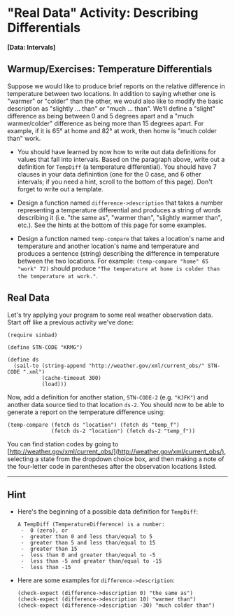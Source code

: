 # "Real Data" Activity: Describing Differentials
**[Data: Intervals]**

## Warmup/Exercises: Temperature Differentials

Suppose we would like to produce brief reports on the relative difference in temperature between two locations. In addition to saying whether one is "warmer" or "colder" than the other, we would also like to modify the basic description as "slightly ... than" or "much ... than". We'll define a "slight" difference as being between 0 and 5 degrees apart and a "much warmer/colder" difference as being more than 15 degrees apart. For example, if it is 65&deg; at home and 82&deg; at work, then home is "much colder than" work.

* You should have learned by now how to write out data definitions for values that fall into intervals. Based on the paragraph above, write out a definition for `TempDiff` (a temperature differential). You should have 7 clauses in your data definintion (one for the 0 case, and 6 other intervals; if you need a hint, scroll to the bottom of this page). Don't forget to write out a template.

* Design a function named `difference->description` that takes a number representing a temperature differential and produces a string of words describing it (i.e. "the same as", "warmer than", "slightly warmer than", etc.). See the hints at the bottom of this page for some examples.

* Design a function named `temp-compare` that takes a location's name and temperature and another location's name and temperature and produces a sentence (string) describing the difference in temperature between the two locations. For example: `(temp-compare "home" 65 "work" 72)` should produce `"The temperature at home is colder than the temperature at work."`.



## Real Data

Let's try applying your program to some real weather observation data. Start off like a previous activity we've done:

````
(require sinbad)

(define STN-CODE "KRMG")

(define ds
  (sail-to (string-append "http://weather.gov/xml/current_obs/" STN-CODE ".xml")
           (cache-timeout 300) 
           (load)))
````

Now, add a definition for another station, `STN-CODE-2` (e.g. `"KJFK"`) and another data source tied to that location `ds-2`. You should now to be able to generate a report on the temperature difference using:

````
(temp-compare (fetch ds "location") (fetch ds "temp_f")
              (fetch ds-2 "location") (fetch ds-2 "temp_f"))
````

You can find station codes by going to [http://weather.gov/xml/current_obs/](http://weather.gov/xml/current_obs/), selecting a state from the dropdown choice box, and then making a note of the four-letter code in parentheses after the observation locations listed.

----


## Hint

* Here's the beginning of a possible data definition for `TempDiff`:

  ````
  A TempDiff (TemperatureDifference) is a number:
   -  0 (zero), or
   -  greater than 0 and less than/equal to 5
   -  greater than 5 and less than/equal to 15
   -  greater than 15
   -  less than 0 and greater than/equal to -5
   -  less than -5 and greater than/equal to -15
   -  less than -15
  ````
  
* Here are some examples for `difference->description`:

  ````
  (check-expect (difference->description 0) "the same as")
  (check-expect (difference->description 10) "warmer than")
  (check-expect (difference->description -30) "much colder than")
  ````
  

